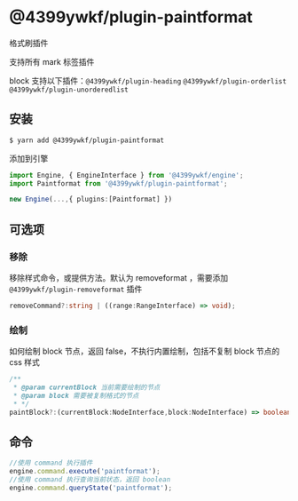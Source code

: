 # @4399ywkf/plugin-paintformat

格式刷插件

支持所有 mark 标签插件

block 支持以下插件：`@4399ywkf/plugin-heading` `@4399ywkf/plugin-orderlist` `@4399ywkf/plugin-unorderedlist`

## 安装

```bash
$ yarn add @4399ywkf/plugin-paintformat
```

添加到引擎

```ts
import Engine, { EngineInterface } from '@4399ywkf/engine';
import Paintformat from '@4399ywkf/plugin-paintformat';

new Engine(...,{ plugins:[Paintformat] })
```

## 可选项

### 移除

移除样式命令，或提供方法。默认为 removeformat ，需要添加 `@4399ywkf/plugin-removeformat` 插件

```ts
removeCommand?:string | ((range:RangeInterface) => void);
```

### 绘制

如何绘制 block 节点，返回 false，不执行内置绘制，包括不复制 block 节点的 css 样式

```ts
/**
 * @param currentBlock 当前需要绘制的节点
 * @param block 需要被复制格式的节点
 * */
paintBlock?:(currentBlock:NodeInterface,block:NodeInterface) => boolean | void
```

## 命令

```ts
//使用 command 执行插件
engine.command.execute('paintformat');
//使用 command 执行查询当前状态，返回 boolean
engine.command.queryState('paintformat');
```
